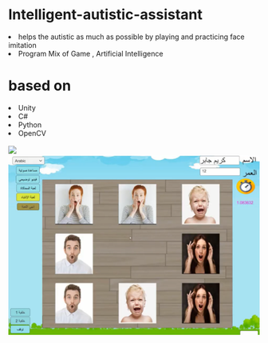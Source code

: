 # Intelligent-autistic-assistant

  <li> helps the autistic as much as possible by playing and practicing face imitation </li>
  <li> Program Mix of Game , Artificial Intelligence </li>
  
# based on

  <li>Unity</li>
  <li>C#</li>
  <li>Python</li>
  <li>OpenCV</li>
<br>
<img src="ima1.png">

<img src="ima2.png">
